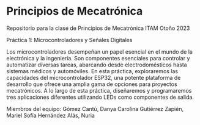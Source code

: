 # Principios de Mecatrónica
Repositorio para la clase de Principios de Mecatrónica ITAM Otoño 2023

Práctica 1: Microcontroladores y Señales Digitales

Los microcontroladores desempeñan un papel esencial en el mundo de la electrónica y la ingeniería. Son componentes esenciales para controlar y automatizar diversas tareas, abarcando desde electrodomésticos hasta sistemas médicos y automóviles. En esta práctica, exploraremos las capacidades del microcontrolador ESP32, una potente plataforma de desarrollo que ofrece una amplia gama de opciones para proyectos mecatrónicos. A lo largo de esta práctica, diseñaremos y programaremos tres aplicaciones diferentes utilizando LEDs como componentes de salida.

Miembros del equipo:
Gómez Cantú, Danya Carolina
Gutiérrez Zapién, Mariel Sofía
Hernández Alás, Nuria
